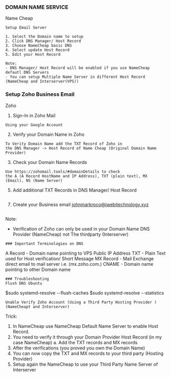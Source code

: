 ### DOMAIN NAME SERVICE
Name Cheap
```
Setup Email Server

1. Select the Domain name to setup
2. Click DNS Manager/ Host Record
3. Choose NameCheap basic DNS
4. Select update Host Record
5. Edit your Host Record
```
```
Note:
- DNS Manager/ Host Record will be enabled if you use NameCheap defautl DNS Servers
- You can setup Multiple Name Server in different Host Record (NameCheap and Interserver(VPS))
```
### Setup Zoho Business Email
Zoho
1. Sign-In in Zoho Mail
```
Using your Google Account
```
2. Verify your Domain Name in Zoho
```
To Verity Domain Name add the TXT Record of Zoho in
the DNS Manager -> Host Record of Name Cheap (Original Domain Name Provider)
```
3. Check your Domain Name Records
```
Use https://zohomail.tools/#domainDetails to check
the A (A Record HostName and IP Address), TXT (plain text), MX (Email), NS (Name Server)
```
5. Add additional TXT Records in DNS Manager/ Host Record
```

```
7. Create your Business email johnmarkroco@iwebitechnology.xyz
```
```
Note:
- Verification of Zoho can only be used in your Domain Name DNS Provider (NameCheap)
  not The thirdparty (Interserver)
```
### Important Terminologies on DNS
```
A Record  - Domain name pointing to VPS Public IP Address
TXT       - Plain Text used for Host verification/ Short Message
MX Record - Mail Exchange direct email to mail server i.e. (mx.zoho.com.)
CNAME     - Domain name pointing to other Domain name
```
### Troubleshooting
Flush DNS Ubuntu
```
$sudo systemd-resolve --flush-caches
$sudo systemd-resolve --statistics 
```
Unable Verify Zoho Account (Using a Third Party Hosting Provider ) (NameCheapt and Interserver)
```
Trick: 
1. In NameCheap use NameCheap Default  Name Server to enable Host Record.
2. You need to verify it through your Domain Provider Host Record (in my case NameCheap)
   a. Add the TXT records and MX records
3. After the verifications (you proved you own the Domain Name)
4. You can now copy the TXT and MX records to your third party (Hosting Provider)
5. Setup again the NameCheap to use your Third Party Name Server of Interserver
```
